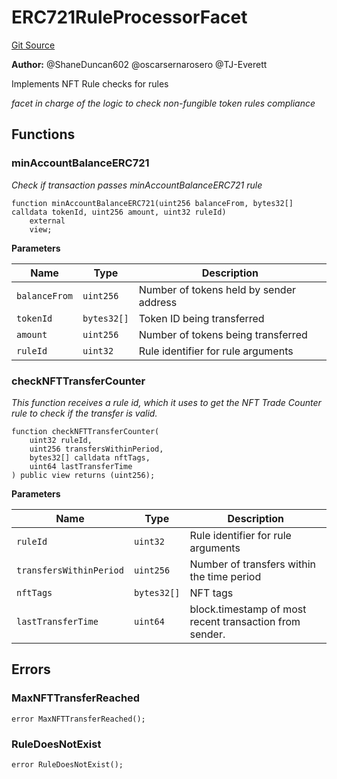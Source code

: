 # ERC721RuleProcessorFacet
[Git Source](https://github.com/thrackle-io/rules-protocol/blob/b3877670eae43a9723081d42c4401502ebd5b9f6/src/economic/ruleProcessor/ERC721RuleProcessorFacet.sol)

**Author:**
@ShaneDuncan602 @oscarsernarosero @TJ-Everett

Implements NFT Rule checks for rules

*facet in charge of the logic to check non-fungible token rules compliance*


## Functions
### minAccountBalanceERC721

*Check if transaction passes minAccountBalanceERC721 rule*


```solidity
function minAccountBalanceERC721(uint256 balanceFrom, bytes32[] calldata tokenId, uint256 amount, uint32 ruleId)
    external
    view;
```
**Parameters**

|Name|Type|Description|
|----|----|-----------|
|`balanceFrom`|`uint256`|Number of tokens held by sender address|
|`tokenId`|`bytes32[]`|Token ID being transferred|
|`amount`|`uint256`|Number of tokens being transferred|
|`ruleId`|`uint32`|Rule identifier for rule arguments|


### checkNFTTransferCounter

*This function receives a rule id, which it uses to get the NFT Trade Counter rule to check if the transfer is valid.*


```solidity
function checkNFTTransferCounter(
    uint32 ruleId,
    uint256 transfersWithinPeriod,
    bytes32[] calldata nftTags,
    uint64 lastTransferTime
) public view returns (uint256);
```
**Parameters**

|Name|Type|Description|
|----|----|-----------|
|`ruleId`|`uint32`|Rule identifier for rule arguments|
|`transfersWithinPeriod`|`uint256`|Number of transfers within the time period|
|`nftTags`|`bytes32[]`|NFT tags|
|`lastTransferTime`|`uint64`|block.timestamp of most recent transaction from sender.|


## Errors
### MaxNFTTransferReached

```solidity
error MaxNFTTransferReached();
```

### RuleDoesNotExist

```solidity
error RuleDoesNotExist();
```

